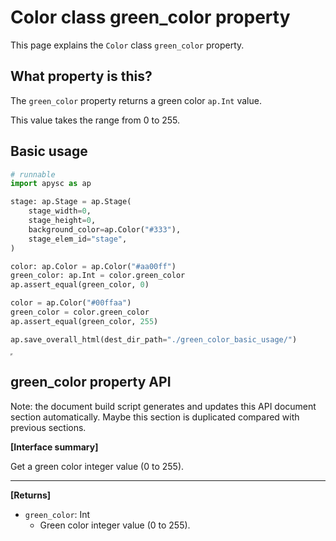 # Color class green_color property

This page explains the `Color` class `green_color` property.

## What property is this?

The `green_color` property returns a green color `ap.Int` value.

This value takes the range from 0 to 255.

## Basic usage

```py
# runnable
import apysc as ap

stage: ap.Stage = ap.Stage(
    stage_width=0,
    stage_height=0,
    background_color=ap.Color("#333"),
    stage_elem_id="stage",
)

color: ap.Color = ap.Color("#aa00ff")
green_color: ap.Int = color.green_color
ap.assert_equal(green_color, 0)

color = ap.Color("#00ffaa")
green_color = color.green_color
ap.assert_equal(green_color, 255)

ap.save_overall_html(dest_dir_path="./green_color_basic_usage/")
```

<iframe src="static/green_color_basic_usage/index.html" width="0" height="0"></iframe>

## green_color property API

<!-- Docstring: apysc._color.green_color_mixin.GreenColorMixIn.green_color -->

<span class="inconspicuous-txt">Note: the document build script generates and updates this API document section automatically. Maybe this section is duplicated compared with previous sections.</span>

**[Interface summary]**

Get a green color integer value (0 to 255).<hr>

**[Returns]**

- `green_color`: Int
  - Green color integer value (0 to 255).